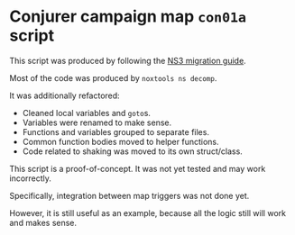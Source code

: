 # Conjurer campaign map `con01a` script

This script was produced by following the [NS3 migration guide](https://noxworld-dev.github.io/opennox-docs/noxscript/ns4/migrate/index.html).

Most of the code was produced by `noxtools ns decomp`.

It was additionally refactored:
- Cleaned local variables and `goto`s.
- Variables were renamed to make sense.
- Functions and variables grouped to separate files.
- Common function bodies moved to helper functions.
- Code related to shaking was moved to its own struct/class.

This script is a proof-of-concept. It was not yet tested and may work incorrectly.

Specifically, integration between map triggers was not done yet.

However, it is still useful as an example, because all the logic still will work and makes sense.